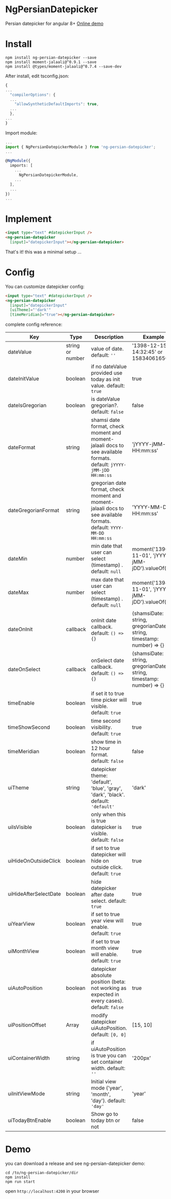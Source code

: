 # NgPersianDatepicker

Persian datepicker for angular 8+
[Online demo](https://saeed-pooyanfar.github.io/ng-persian-datepicker/)

# Install

```
npm install ng-persian-datepicker --save
npm install moment-jalaali@^0.9.1 --save
npm install @types/moment-jalaali@^0.7.4 --save-dev
```

After install, edit tsconfig.json:

```javascript
{
...
  "compilerOptions": {
  ...
    "allowSyntheticDefaultImports": true,
  ...
  },
...
}
```

Import module:

```typescript
...
import { NgPersianDatepickerModule } from 'ng-persian-datepicker';
...

@NgModule({
  imports: [
    ...
      NgPersianDatepickerModule,
    ...
  ],
  ...
})
...
```

# Implement

```html
<input type="text" #datepickerInput />
<ng-persian-datepicker
  [input]="datepickerInput"></ng-persian-datepicker>
```

That's it! this was a minimal setup ...

# Config

You can customize datepicker config:

```html
<input type="text" #datepickerInput />
<ng-persian-datepicker
  [input]="datepickerInput"
  [uiTheme]="'dark'"
  [timeMeridian]="true"></ng-persian-datepicker>
```

complete config reference:

| Key                    | Type             | Description                                                                                                          | Example                                                                |
| ---------------------- | ---------------- | -------------------------------------------------------------------------------------------------------------------- | ---------------------------------------------------------------------- |
| dateValue              | string or number | value of date. default: `''`                                                                                         | '1398-12-15 14:32:45' or 1583406165000                                 |
| dateInitValue          | boolean          | if no dateValue provided use today as init value. default: `true`                                                    | true                                                                   |
| dateIsGregorian        | boolean          | is dateValue gregorian?. default: `false`                                                                            | false                                                                  |
| dateFormat             | string           | shamsi date format, check moment and moment-jalaali docs to see available formats. default: `jYYYY-jMM-jDD HH:mm:ss` | 'jYYYY-jMM-jDD HH:mm:ss'                                               |
| dateGregorianFormat    | string           | gregorian date format, check moment and moment-jalaali docs to see available formats. default: `YYYY-MM-DD HH:mm:ss` | 'YYYY-MM-DD HH:mm:ss'                                                  |
| dateMin                | number           | min date that user can select (timestamp) . default: `null`                                                          | moment('1396-11-01', 'jYYYY-jMM-jDD').valueOf()                        |
| dateMax                | number           | max date that user can select (timestamp) . default: `null`                                                          | moment('1398-11-01', 'jYYYY-jMM-jDD').valueOf()                        |
| dateOnInit             | callback         | onInit date callback. default: `() => {}`                                                                            | (shamsiDate: string, gregorianDate: string, timestamp: number) => {}   |
| dateOnSelect           | callback         | onSelect date callback. default: `() => {}`                                                                          | (shamsiDate: string, gregorianDate: string, timestamp: number) => {}   |
| timeEnable             | boolean          | if set it to true time picker will visible. default: `true`                                                          | true                                                                   |
| timeShowSecond         | boolean          | time second visibility. default: `true`                                                                              | true                                                                   |
| timeMeridian           | boolean          | show time in 12 hour format. default: `false`                                                                        | false                                                                  |
| uiTheme                | string           | datepicker theme: 'default', 'blue', 'gray', 'dark', 'black'. default: `'default'`                                   | 'dark'                                                                 |
| uiIsVisible            | boolean          | only when this is true datepicker is visible. default: `false`                                                       | true                                                                   |
| uiHideOnOutsideClick   | boolean          | if set to true datepicker will hide on outside click. default: `true`                                                | true                                                                   |
| uiHideAfterSelectDate  | boolean          | hide datepicker after date select. default: `true`                                                                   | true                                                                   |
| uiYearView             | boolean          | if set to true year view will enable. default: `true`                                                                | true                                                                   |
| uiMonthView            | boolean          | if set to true month view will enable. default: `true`                                                               | true                                                                   |
| uiAutoPosition         | boolean          | datepicker absolute position (beta: not working as expected in every cases). default: `false`                        | true                                                                   |
| uiPositionOffset       | Array<number>    | modify datepicker uiAutoPosition. default: `[0, 0]`                                                                  | [15, 10]                                                               |
| uiContainerWidth       | string           | if uiAutoPosition is true you can set container width. default: `''`                                                 | '200px'                                                                |
| uiInitViewMode         | string           | Initial view mode ('year', 'month', 'day'). default: `'day'`                                                         | 'year'                                                                 |
| uiTodayBtnEnable       | boolean          | Show go to today btn or not                                                                                          | false                                                                  |

# Demo

you can download a release and see ng-persian-datepicker demo:

```
cd /to/ng-persian-datepicker/dir
npm install
npm run start
```

open `http://localhost:4200` in your browser
